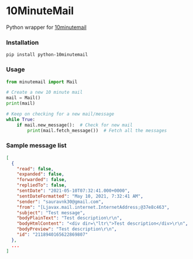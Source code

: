 # 10MinuteMail

Python wrapper for [10minutemail](https://10minutemail.com/)

### Installation

```
pip install python-10minutemail
```

### Usage

```python
from minutemail import Mail

# Create a new 10 minute mail
mail = Mail()
print(mail)

# Keep on checking for a new mail/message
while True:
    if mail.new_message():  # Check for new mail 
        print(mail.fetch_message())  # Fetch all the messages
```

### Sample message list

```json
[
  {
    "read": false,
    "expanded": false,
    "forwarded": false,
    "repliedTo": false,
    "sentDate": "2021-05-10T07:32:41.000+0000",
    "sentDateFormatted": "May 10, 2021, 7:32:41 AM",
    "sender": "sauravnk30@gmail.com",
    "from": "[Ljavax.mail.internet.InternetAddress;@37e8c463",
    "subject": "Test message",
    "bodyPlainText": "Test description\r\n",
    "bodyHtmlContent": "<div dir=\"ltr\">Test description</div>\r\n",
    "bodyPreview": "Test description\r\n",
    "id": "2118940165622869807"
  }, 
  ...
]
```